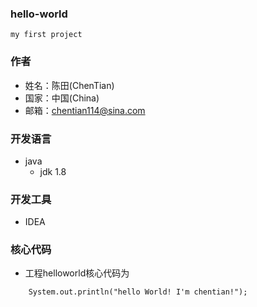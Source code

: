 ### hello-world
    my first project

### 作者
   + 姓名：陈田(ChenTian)
   + 国家：中国(China)
   + 邮箱：chentian114@sina.com

### 开发语言
   + java
     - jdk 1.8

### 开发工具
   + IDEA

### 核心代码
   + 工程helloworld核心代码为
   ```
       System.out.println("hello World! I'm chentian!");
   ```
